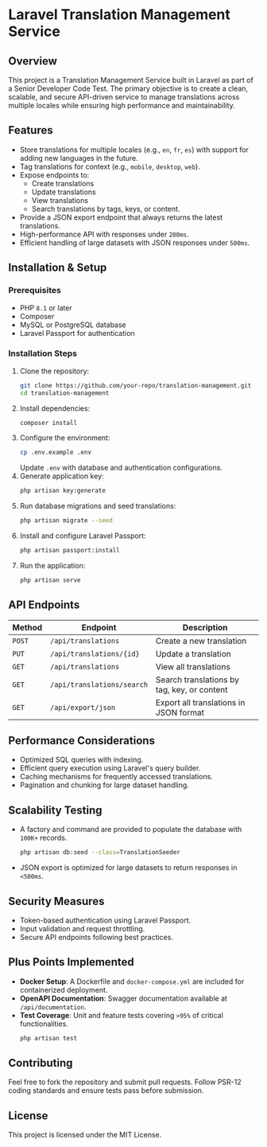 # Laravel Translation Management Service

## Overview
This project is a Translation Management Service built in Laravel as part of a Senior Developer Code Test. The primary objective is to create a clean, scalable, and secure API-driven service to manage translations across multiple locales while ensuring high performance and maintainability.

## Features
- Store translations for multiple locales (e.g., `en`, `fr`, `es`) with support for adding new languages in the future.
- Tag translations for context (e.g., `mobile`, `desktop`, `web`).
- Expose endpoints to:
  - Create translations
  - Update translations
  - View translations
  - Search translations by tags, keys, or content.
- Provide a JSON export endpoint that always returns the latest translations.
- High-performance API with responses under `200ms`.
- Efficient handling of large datasets with JSON responses under `500ms`.

## Installation & Setup

### Prerequisites
- PHP `8.1` or later
- Composer
- MySQL or PostgreSQL database
- Laravel Passport for authentication

### Installation Steps
1. Clone the repository:
   ```sh
   git clone https://github.com/your-repo/translation-management.git
   cd translation-management
   ```
2. Install dependencies:
   ```sh
   composer install
   ```
3. Configure the environment:
   ```sh
   cp .env.example .env
   ```
   Update `.env` with database and authentication configurations.
4. Generate application key:
   ```sh
   php artisan key:generate
   ```
5. Run database migrations and seed translations:
   ```sh
   php artisan migrate --seed
   ```
6. Install and configure Laravel Passport:
   ```sh
   php artisan passport:install
   ```
7. Run the application:
   ```sh
   php artisan serve
   ```

## API Endpoints
| Method | Endpoint | Description |
|--------|----------|-------------|
| `POST` | `/api/translations` | Create a new translation |
| `PUT` | `/api/translations/{id}` | Update a translation |
| `GET` | `/api/translations` | View all translations |
| `GET` | `/api/translations/search` | Search translations by tag, key, or content |
| `GET` | `/api/export/json` | Export all translations in JSON format |

## Performance Considerations
- Optimized SQL queries with indexing.
- Efficient query execution using Laravel's query builder.
- Caching mechanisms for frequently accessed translations.
- Pagination and chunking for large dataset handling.

## Scalability Testing
- A factory and command are provided to populate the database with `100K+` records.
  ```sh
  php artisan db:seed --class=TranslationSeeder
  ```
- JSON export is optimized for large datasets to return responses in `<500ms`.

## Security Measures
- Token-based authentication using Laravel Passport.
- Input validation and request throttling.
- Secure API endpoints following best practices.

## Plus Points Implemented
- **Docker Setup**: A Dockerfile and `docker-compose.yml` are included for containerized deployment.
- **OpenAPI Documentation**: Swagger documentation available at `/api/documentation`.
- **Test Coverage**: Unit and feature tests covering `>95%` of critical functionalities.
  ```sh
  php artisan test
  ```

## Contributing
Feel free to fork the repository and submit pull requests. Follow PSR-12 coding standards and ensure tests pass before submission.

## License
This project is licensed under the MIT License.

